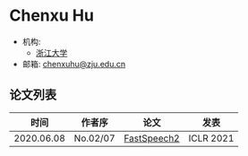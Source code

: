 # Chenxu Hu

- 机构: 
  - [浙江大学](../Institutions/CHN-ZJU_浙江大学.md)
- 邮箱: chenxuhu@zju.edu.cn

## 论文列表

| 时间 | 作者序 | 论文 | 发表 |
|:-:|:-:|---|---|
| 2020.06.08 | No.02/07 | [FastSpeech2](../Models/TTS2_Acoustic/2020.06.08_FastSpeech2.md) | ICLR 2021 |